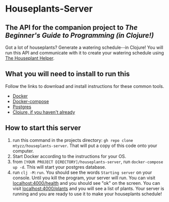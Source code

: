 # Houseplants-Server
## The API for the companion project to *The Beginner's Guide to Programming (in Clojure!)*

Got a lot of houseplants? Generate a watering schedule--in Clojure! You will run this API and communicate with it to create your watering schedule using [The Houseplant Helper](https://github.com/mtyzz/houseplant-helper).

## What you will need to install to run this
Follow the links to download and install instructions for these common tools.
- [Docker](https://docs.docker.com/get-docker/)
- [Docker-compose](https://docs.docker.com/compose/install/)
- [Postgres](https://www.postgresql.org/download/)
- [Clojure, if you haven't already](https://clojure.org/guides/getting_started)

## How to start this server
1. run this command in the projects directory: `gh repo clone mtyzz/houseplants-server`. That will put a copy of this code onto your computer.
2. Start Docker according to the instructions for your OS.
3. from `[YOUR PROJECT DIRECTORY]/houseplants-server`, run `docker-compose up -d`. This will start your postgres database.
4. run `clj -M:run`. You should see the words `Starting server` on your console. Until you kill the program, your server will run. You can visit [localhost:4000/health](localhost:4000/health) and you should see "ok" on the screen. You can visit [localhost:4000/plants](localhost:4000/plants) and you will see a list of plants. Your server is running and you are ready to use it to make your houseplants schedule!
